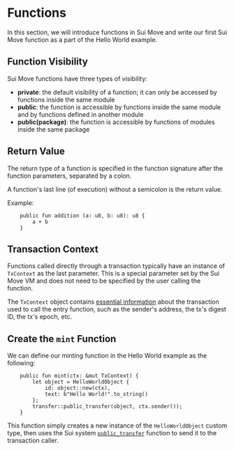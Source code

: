 # Functions

In this section, we will introduce functions in Sui Move and write our first Sui Move function as a part of the Hello World example.

## Function Visibility

Sui Move functions have three types of visibility:

- **private**: the default visibility of a function; it can only be accessed by functions inside the same module
- **public**: the function is accessible by functions inside the same module and by functions defined in another module
- **public(package)**: the function is accessible by functions of modules inside the same package

## Return Value

The return type of a function is specified in the function signature after the function parameters, separated by a colon.

A function's last line (of execution) without a semicolon is the return value.

Example:

```move
    public fun addition (a: u8, b: u8): u8 {
        a + b
    }
```

<!--
## Entry Functions

In Sui Move, entry functions are simply functions that can be called by transactions. They must satisfy the following three requirements:

- Denoted by the keyword `entry`
- have no return value
- (optional) have a mutable reference to an instance of the `TxContext` type in the last parameter

-->

## Transaction Context

Functions called directly through a transaction typically have an instance of `TxContext` as the last parameter. This is a special parameter set by the Sui Move VM and does not need to be specified by the user calling the function.

The `TxContext` object contains [essential information](https://github.com/MystenLabs/sui/blob/main/crates/sui-framework/packages/sui-framework/sources/tx_context.move) about the transaction used to call the entry function, such as the sender's address, the tx's digest ID, the tx's epoch, etc.

## Create the `mint` Function

We can define our minting function in the Hello World example as the following:

```move
    public fun mint(ctx: &mut TxContext) {
        let object = HelloWorldObject {
            id: object::new(ctx),
            text: b"Hello World!".to_string()
        };
        transfer::public_transfer(object, ctx.sender());
    }
```

This function simply creates a new instance of the `HelloWorldObject` custom type, then uses the Sui system [`public_transfer`](https://github.com/MystenLabs/sui/blob/main/crates/sui-framework/docs/sui/transfer.md#function-public_transfer) function to send it to the transaction caller.
